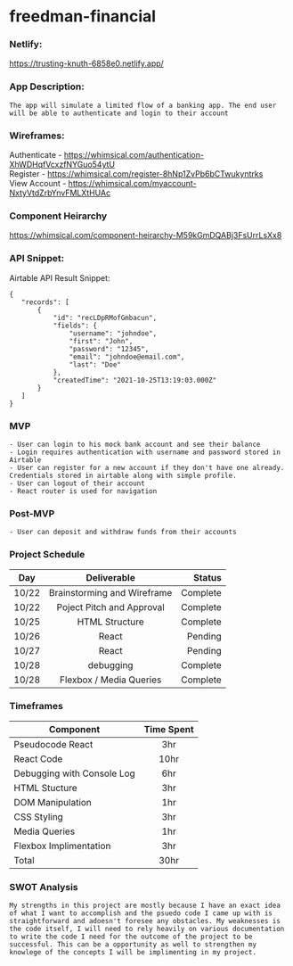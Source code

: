 # freedman-financial

### Netlify: 
<https://trusting-knuth-6858e0.netlify.app/>    
  
    
### App Description:
    The app will simulate a limited flow of a banking app. The end user will be able to authenticate and login to their account

    

### Wireframes:
Authenticate - <https://whimsical.com/authentication-XhWDHqfVcxzfNYGuo54ytU> <br>
Register - <https://whimsical.com/register-8hNp1ZvPb6bCTwukyntrks>  <br>
View Account - <https://whimsical.com/myaccount-NxtyVtdZrbYnvFMLXtHUAc> <br>

### Component Heirarchy

<https://whimsical.com/component-heirarchy-M59kGmDQABj3FsUrrLsXx8>


### API Snippet:
   Airtable API Result Snippet: 
 ``` 
{
    "records": [
        {
            "id": "recLDpRMofGmbacun",
            "fields": {
                "username": "johndoe",
                "first": "John",
                "password": "12345",
                "email": "johndoe@email.com",
                "last": "Doe"
            },
            "createdTime": "2021-10-25T13:19:03.000Z"
        }
    ]
}
 ``` 

### MVP
    - User can login to his mock bank account and see their balance
    - Login requires authentication with username and password stored in Airtable
    - User can register for a new account if they don't have one already. Credentials stored in airtable along with simple profile.
    - User can logout of their account
    - React router is used for navigation

### Post-MVP
    - User can deposit and withdraw funds from their accounts

### Project Schedule

| Day     | Deliverable          | Status  |
| ------------- |:-------------:| -----:|
|  10/22     | Brainstorming and Wireframe  | Complete |
|   10/22   | Poject Pitch and Approval  | Complete |
|   10/25   | HTML Structure      |   Complete |
|   10/26   | React | Pending |
|   10/27   | React | Pending |
|    10/28    | debugging      |   Complete |
|    10/28    | Flexbox / Media Queries      |    Complete | 

### Timeframes

| Component        | Time Spent       
| ------------- |:-------------:| 
| Pseudocode React      | 3hr | 
| React Code      |  10hr     |  
| Debugging with Console Log |   6hr    |  
| HTML Stucture      | 3hr | 
| DOM Manipulation      |   1hr    |  
| CSS Styling |   3hr   |
| Media Queries |    1hr  |  
| Flexbox Implimentation      | 3hr | 
| Total      |   30hr    |    

### SWOT Analysis

    My strengths in this project are mostly because I have an exact idea of what I want to accomplish and the psuedo code I came up with is straightforward and adoesn't foresee any obstacles. My weaknesses is the code itself, I will need to rely heavily on various documentation to write the code I need for the outcome of the project to be successful. This can be a opportunity as well to strengthen my knowlege of the concepts I will be implimenting in my project.